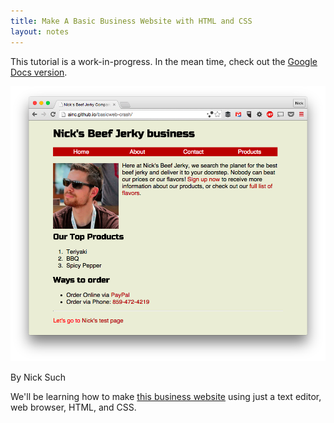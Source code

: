 ```yaml
---
title: Make A Basic Business Website with HTML and CSS
layout: notes
---
```


This tutorial is a work-in-progress. In the mean time, check out the [Google Docs version](https://docs.google.com/document/d/1TOuXlaAo-9bJNwu7ZvBSP4KJKfguGXraTivp9xVCUyg/edit?usp=sharing).

![A business website for a beef jerky company](/images/tutorials/business-website/jerky_site.png)

By Nick Such

We'll be learning how to make [this business website](http://ainc.github.io/basicweb-crash/) using just a text editor, web browser, HTML, and CSS.

